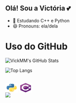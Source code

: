 ## Olá! Sou a Victória 💕

- 🌱 Estudando C++ e Python
- 😄 Pronouns: ela/dela


# Uso do GitHub
![VickMM's GitHub Stats](https://github-readme-stats.vercel.app/api?username=VickMM&theme=rose&show_icons=true&count_private=true&layout=compact)

![Top Langs](https://github-readme-stats.vercel.app/api/top-langs/?username=VickMM&layout=compact&theme=rose)


<div style="display: inline_block"><br>
  <img align="center" alt="Rafa-Python" height="30" width="40" src="https://raw.githubusercontent.com/devicons/devicon/master/icons/python/python-original.svg">
  <img align="center" alt="Rafa-Csharp" height="30" width="40" src="https://raw.githubusercontent.com/devicons/devicon/master/icons/csharp/csharp-original.svg">
</div>
 
<div> 
  <a href="https://www.linkedin.com/in/victoria-m-b3772418b?utm_source=share&utm_campaign=share_via&utm_content=profile&utm_medium=android_app" target="_blank"><img src="https://img.shields.io/badge/-LinkedIn-%230077B5?style=for-the-badge&logo=linkedin&logoColor=white" target="_blank"></a>  
</div>
